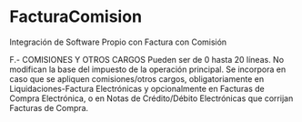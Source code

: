 # FacturaComision
Integración de Software Propio con Factura con Comisión

F.- COMISIONES Y OTROS CARGOS
Pueden ser de 0 hasta 20 líneas. No modifican la base del impuesto de la operación principal.
Se incorpora en caso que se apliquen comisiones/otros cargos, obligatoriamente en Liquidaciones-Factura Electrónicas y
opcionalmente en Facturas de Compra Electrónica, o en Notas de Crédito/Débito Electrónicas que corrijan Facturas de Compra.
